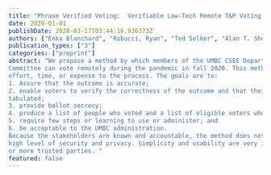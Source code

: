 ```yaml
---
title: "Phrase Verified Voting:  Verifiable Low-Tech Remote T&P Voting "
date: 2020-01-01
publishDate: 2020-03-17T03:44:16.936373Z
authors: ["Enka Blanchard", "Robucci, Ryan", "Ted Selker", "Alan T. Sherman"]
publication_types: ["3"]
categories: ["preprint"]
abstract: "We propose a method by which members of the UMBC CSEE Department's Promotion & Tenure 
Committee can vote remotely during the pandemic in fall 2020. This method will not add significant 
effort, time, or expense to the process. The goals are to: 
1. Assure that the outcome is accurate; 
2. enable voters to verify the correctness of the outcome and that their votes are correctly recorded and 
tabulated; 
3. provide ballot secrecy;  
4. produce a list of people who voted and a list of eligible voters who did not vote;  
5. require few steps or learning to use or administer; and 
6. be acceptable to the UMBC administration. 
Because the stakeholders are known and accountable, the method does not have to provide an extremely 
high level of security and privacy. Simplicity and usability are very important. The method requires one 
or more trusted parties. "
featured: false
---
```


